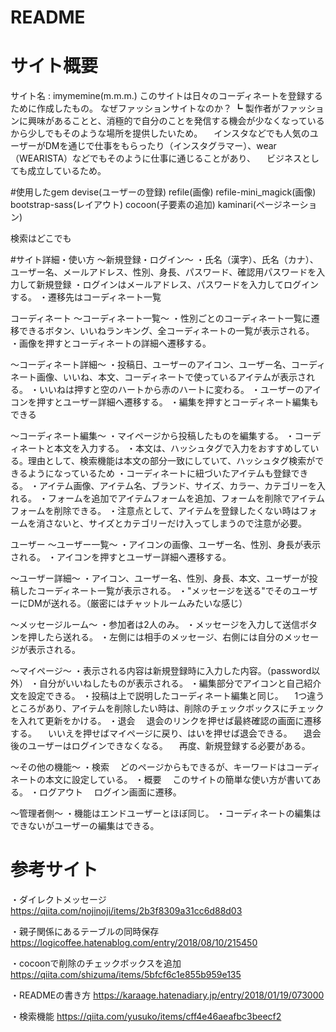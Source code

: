 # README
# サイト概要
サイト名 : imymemine(m.m.m.)
このサイトは日々のコーディネートを登録するために作成したもの。
なぜファッションサイトなのか？
┗ 製作者がファッションに興味があることと、消極的で自分のことを発信する機会が少なくなっているから少しでもそのような場所を提供したいため。
　インスタなどでも人気のユーザーがDMを通じで仕事をもらったり（インスタグラマー）、wear（WEARISTA）などでもそのように仕事に通じることがあり、
　ビジネスとしても成立しているため。


#使用したgem
devise(ユーザーの登録)
refile(画像)
refile-mini_magick(画像)
bootstrap-sass(レイアウト)
cocoon(子要素の追加)
kaminari(ページネーション)

検索はどこでも

#サイト詳細・使い方
〜新規登録・ログイン〜
・氏名（漢字）、氏名（カナ）、ユーザー名、メールアドレス、性別、身長、パスワード、確認用パスワードを入力して新規登録
・ログインはメールアドレス、パスワードを入力してログインする。
・遷移先はコーディネート一覧

コーディネート
〜コーディネート一覧〜
・性別ごとのコーディネート一覧に遷移できるボタン、いいねランキング、全コーディネートの一覧が表示される。
・画像を押すとコーディネートの詳細へ遷移する。

〜コーディネート詳細〜
・投稿日、ユーザーのアイコン、ユーザー名、コーディネート画像、いいね、本文、コーディネートで使っているアイテムが表示される。
・いいねは押すと空のハートから赤のハートに変わる。
・ユーザーのアイコンを押すとユーザー詳細へ遷移する。
・編集を押すとコーディネート編集もできる

〜コーディネート編集〜
・マイページから投稿したものを編集する。
・コーディネートと本文を入力する。
・本文は、ハッシュタグで入力をおすすめしている。理由として、検索機能は本文の部分一致にしていて、ハッシュタグ検索ができるようになっているため
・コーディネートに紐づいたアイテムも登録できる。
・アイテム画像、アイテム名、ブランド、サイズ、カラー、カテゴリーを入れる。
・フォームを追加でアイテムフォームを追加、フォームを削除でアイテムフォームを削除できる。
・注意点として、アイテムを登録したくない時はフォームを消さないと、サイズとカテゴリーだけ入ってしまうので注意が必要。

ユーザー
〜ユーザー一覧〜
・アイコンの画像、ユーザー名、性別、身長が表示される。
・アイコンを押すとユーザー詳細へ遷移する。

〜ユーザー詳細〜
・アイコン、ユーザー名、性別、身長、本文、ユーザーが投稿したコーディネート一覧が表示される。
・"メッセージを送る"でそのユーザーにDMが送れる。（厳密にはチャットルームみたいな感じ）

〜メッセージルーム〜
・参加者は2人のみ。
・メッセージを入力して送信ボタンを押したら送れる。
・左側には相手のメッセージ、右側には自分のメッセージが表示される。

〜マイページ〜
・表示される内容は新規登録時に入力した内容。（password以外）
・自分がいいねしたものが表示される。
・編集部分でアイコンと自己紹介文を設定できる。
・投稿は上で説明したコーディネート編集と同じ。
　1つ違うところがあり、アイテムを削除したい時は、削除のチェックボックスにチェックを入れて更新をかける。
・退会
　退会のリンクを押せば最終確認の画面に遷移する。
　いいえを押せばマイページに戻り、はいを押せば退会できる。
　退会後のユーザーはログインできなくなる。
　再度、新規登録する必要がある。

〜その他の機能〜
・検索
　どのページからもできるが、キーワードはコーディネートの本文に設定している。
・概要
　このサイトの簡単な使い方が書いてある。
・ログアウト
　ログイン画面に遷移。


〜管理者側〜
・機能はエンドユーザーとほぼ同じ。
・コーディネートの編集はできないがユーザーの編集はできる。


# 参考サイト
・ダイレクトメッセージ
https://qiita.com/nojinoji/items/2b3f8309a31cc6d88d03

・親子関係にあるテーブルの同時保存
https://logicoffee.hatenablog.com/entry/2018/08/10/215450

・cocoonで削除のチェックボックスを追加
https://qiita.com/shizuma/items/5bfcf6c1e855b959e135

・READMEの書き方
https://karaage.hatenadiary.jp/entry/2018/01/19/073000

・検索機能
https://qiita.com/yusuko/items/cff4e46aeafbc3beecf2

